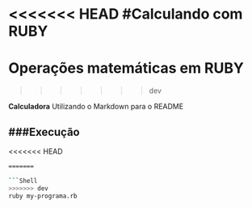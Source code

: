 <<<<<<< HEAD
#Calculando com RUBY
=======
# Operações matemáticas em RUBY
>>>>>>> dev



 **Calculadora** Utilizando o Markdown para o README

###Execução
----

<<<<<<< HEAD
```bash
=======

```Shell
>>>>>>> dev
ruby my-programa.rb
```